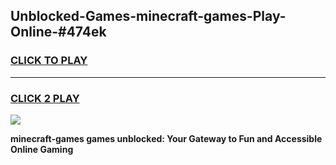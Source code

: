 
## Unblocked-Games-minecraft-games-Play-Online-#474ek
<h3>
<a href="https://premium.freeplayer.one?title=minecraft-games&ref=27F">CLICK TO PLAY</a></h3>
<hr>

<h3>
<a href="https://premium.freeplayer.one?title=minecraft-games&ref=27F">CLICK 2 PLAY</a>
  
</h3>

<a href="https://premium.freeplayer.one?title=minecraft-games&ref=27F"><img src="https://clearcache.store/games.png"></a>


**minecraft-games games unblocked: Your Gateway to Fun and Accessible Online Gaming**
